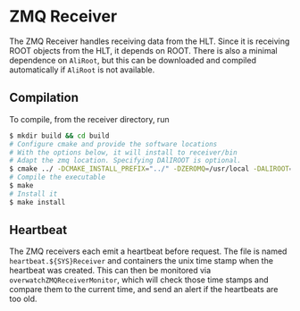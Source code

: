 # ZMQ Receiver

The ZMQ Receiver handles receiving data from the HLT. Since it is receiving ROOT objects from the HLT, it
depends on ROOT. There is also a minimal dependence on `AliRoot`, but this can be downloaded and compiled
automatically if `AliRoot` is not available.

## Compilation

To compile, from the receiver directory, run

```bash
$ mkdir build && cd build
# Configure cmake and provide the software locations
# With the options below, it will install to receiver/bin
# Adapt the zmq location. Specifying DAlIROOT is optional.
$ cmake ../ -DCMAKE_INSTALL_PREFIX="../" -DZEROMQ=/usr/local -DALIROOT="$ALICE_ROOT"
# Compile the executable
$ make
# Install it
$ make install
```

## Heartbeat

The ZMQ receivers each emit a heartbeat before request. The file is named `heartbeat.${SYS}Receiver` and
containers the unix time stamp when the heartbeat was created. This can then be monitored via
`overwatchZMQReceiverMonitor`, which will check those time stamps and compare them to the current time, and
send an alert if the heartbeats are too old.
